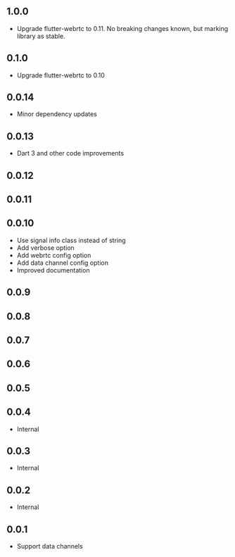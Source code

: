 ## 1.0.0

- Upgrade flutter-webrtc to 0.11. No breaking changes known, but marking library as stable.

## 0.1.0

- Upgrade flutter-webrtc to 0.10

## 0.0.14

- Minor dependency updates

## 0.0.13

- Dart 3 and other code improvements

## 0.0.12

## 0.0.11

## 0.0.10

- Use signal info class instead of string
- Add verbose option
- Add webrtc config option
- Add data channel config option
- Improved documentation

## 0.0.9

## 0.0.8

## 0.0.7

## 0.0.6

## 0.0.5

## 0.0.4

- Internal

## 0.0.3

- Internal

## 0.0.2

- Internal

## 0.0.1

- Support data channels
